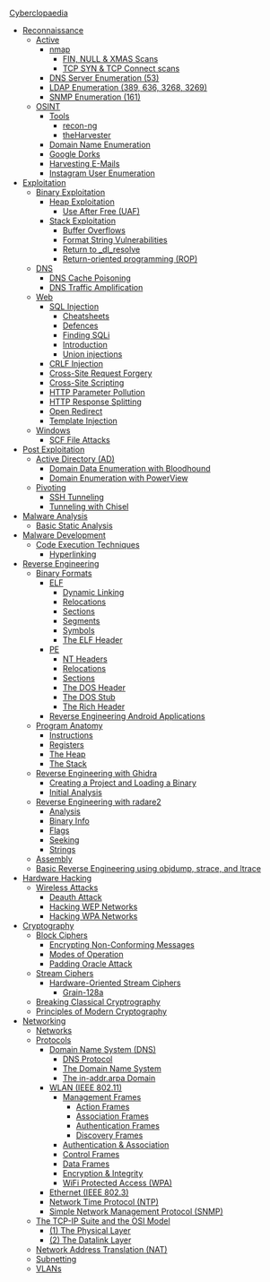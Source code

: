 [Cyberclopaedia](index.md)
- [Reconnaissance](Reconnaissance/index.md)
	- [Active](Reconnaissance/Active/index.md)
		- [nmap](Reconnaissance/Active/nmap/index.md)
			- [FIN, NULL & XMAS Scans](Reconnaissance/Active/nmap/FIN,%20NULL%20&%20XMAS%20Scans.md)
			- [TCP SYN & TCP Connect scans](Reconnaissance/Active/nmap/TCP%20SYN%20&%20TCP%20Connect%20scans.md)
		- [DNS Server Enumeration (53)](Reconnaissance/Active/DNS%20Server%20Enumeration%20(53).md)
		- [LDAP Enumeration (389, 636, 3268, 3269)](Reconnaissance/Active/LDAP%20Enumeration%20(389,%20636,%203268,%203269).md)
		- [SNMP Enumeration (161)](Reconnaissance/Active/SNMP%20Enumeration%20(161).md)
	- [OSINT](Reconnaissance/OSINT/index.md)
		- [Tools](Reconnaissance/OSINT/Tools/index.md)
			- [recon-ng](Reconnaissance/OSINT/Tools/recon-ng.md)
			- [theHarvester](Reconnaissance/OSINT/Tools/theHarvester.md)
		- [Domain Name Enumeration](Reconnaissance/OSINT/Domain%20Name%20Enumeration.md)
		- [Google Dorks](Reconnaissance/OSINT/Google%20Dorks.md)
		- [Harvesting E-Mails](Reconnaissance/OSINT/Harvesting%20E-Mails.md)
		- [Instagram User Enumeration](Reconnaissance/OSINT/Instagram%20User%20Enumeration.md)
- [Exploitation](Exploitation/index.md)
	- [Binary Exploitation](Exploitation/Binary%20Exploitation/index.md)
		- [Heap Exploitation](Exploitation/Binary%20Exploitation/Heap%20Exploitation/index.md)
			- [Use After Free (UAF)](Exploitation/Binary%20Exploitation/Heap%20Exploitation/Use%20After%20Free%20(UAF).md)
		- [Stack Exploitation](Exploitation/Binary%20Exploitation/Stack%20Exploitation/index.md)
			- [Buffer Overflows](Exploitation/Binary%20Exploitation/Stack%20Exploitation/Buffer%20Overflows.md)
			- [Format String Vulnerabilities](Exploitation/Binary%20Exploitation/Stack%20Exploitation/Format%20String%20Vulnerabilities.md)
			- [Return to _dl_resolve](Exploitation/Binary%20Exploitation/Stack%20Exploitation/Return%20to%20_dl_resolve.md)
			- [Return-oriented programming (ROP)](Exploitation/Binary%20Exploitation/Stack%20Exploitation/Return-oriented%20programming%20(ROP).md)
	- [DNS](Exploitation/DNS/index.md)
		- [DNS Cache Poisoning](Exploitation/DNS/DNS%20Cache%20Poisoning.md)
		- [DNS Traffic Amplification](Exploitation/DNS/DNS%20Traffic%20Amplification.md)
	- [Web](Exploitation/Web/index.md)
		- [SQL Injection](Exploitation/Web/SQL%20Injection/index.md)
			- [Cheatsheets](Exploitation/Web/SQL%20Injection/Cheatsheets.md)
			- [Defences](Exploitation/Web/SQL%20Injection/Defences.md)
			- [Finding SQLi](Exploitation/Web/SQL%20Injection/Finding%20SQLi.md)
			- [Introduction](Exploitation/Web/SQL%20Injection/Introduction.md)
			- [Union injections](Exploitation/Web/SQL%20Injection/Union%20injections.md)
		- [CRLF Injection](Exploitation/Web/CRLF%20Injection.md)
		- [Cross-Site Request Forgery](Exploitation/Web/Cross-Site%20Request%20Forgery.md)
		- [Cross-Site Scripting](Exploitation/Web/Cross-Site%20Scripting.md)
		- [HTTP Parameter Pollution](Exploitation/Web/HTTP%20Parameter%20Pollution.md)
		- [HTTP Response Splitting](Exploitation/Web/HTTP%20Response%20Splitting.md)
		- [Open Redirect](Exploitation/Web/Open%20Redirect.md)
		- [Template Injection](Exploitation/Web/Template%20Injection.md)
	- [Windows](Exploitation/Windows/index.md)
		- [SCF File Attacks](Exploitation/Windows/SCF%20File%20Attacks.md)
- [Post Exploitation](Post%20Exploitation/index.md)
	- [Active Directory (AD)](Post%20Exploitation/Active%20Directory%20(AD)/index.md)
		- [Domain Data Enumeration with Bloodhound](Post%20Exploitation/Active%20Directory%20(AD)/Domain%20Data%20Enumeration%20with%20Bloodhound.md)
		- [Domain Enumeration with PowerView](Post%20Exploitation/Active%20Directory%20(AD)/Domain%20Enumeration%20with%20PowerView.md)
	- [Pivoting](Post%20Exploitation/Pivoting/index.md)
		- [SSH Tunneling](Post%20Exploitation/Pivoting/SSH%20Tunneling.md)
		- [Tunneling with Chisel](Post%20Exploitation/Pivoting/Tunneling%20with%20Chisel.md)
- [Malware Analysis](Malware%20Analysis/index.md)
	- [Basic Static Analysis](Malware%20Analysis/Basic%20Static%20Analysis.md)
- [Malware Development](Malware%20Development/index.md)
	- [Code Execution Techniques](Malware%20Development/Code%20Execution%20Techniques/index.md)
		- [Hyperlinking](Malware%20Development/Code%20Execution%20Techniques/Hyperlinking.md)
- [Reverse Engineering](Reverse%20Engineering/index.md)
	- [Binary Formats](Reverse%20Engineering/Binary%20Formats/index.md)
		- [ELF](Reverse%20Engineering/Binary%20Formats/ELF/index.md)
			- [Dynamic Linking](Reverse%20Engineering/Binary%20Formats/ELF/Dynamic%20Linking.md)
			- [Relocations](Reverse%20Engineering/Binary%20Formats/ELF/Relocations.md)
			- [Sections](Reverse%20Engineering/Binary%20Formats/ELF/Sections.md)
			- [Segments](Reverse%20Engineering/Binary%20Formats/ELF/Segments.md)
			- [Symbols](Reverse%20Engineering/Binary%20Formats/ELF/Symbols.md)
			- [The ELF Header](Reverse%20Engineering/Binary%20Formats/ELF/The%20ELF%20Header.md)
		- [PE](Reverse%20Engineering/Binary%20Formats/PE/index.md)
			- [NT Headers](Reverse%20Engineering/Binary%20Formats/PE/NT%20Headers.md)
			- [Relocations](Reverse%20Engineering/Binary%20Formats/PE/Relocations.md)
			- [Sections](Reverse%20Engineering/Binary%20Formats/PE/Sections.md)
			- [The DOS Header](Reverse%20Engineering/Binary%20Formats/PE/The%20DOS%20Header.md)
			- [The DOS Stub](Reverse%20Engineering/Binary%20Formats/PE/The%20DOS%20Stub.md)
			- [The Rich Header](Reverse%20Engineering/Binary%20Formats/PE/The%20Rich%20Header.md)
		- [Reverse Engineering Android Applications](Reverse%20Engineering/Binary%20Formats/Reverse%20Engineering%20Android%20Applications.md)
	- [Program Anatomy](Reverse%20Engineering/Program%20Anatomy/index.md)
		- [Instructions](Reverse%20Engineering/Program%20Anatomy/Instructions.md)
		- [Registers](Reverse%20Engineering/Program%20Anatomy/Registers.md)
		- [The Heap](Reverse%20Engineering/Program%20Anatomy/The%20Heap.md)
		- [The Stack](Reverse%20Engineering/Program%20Anatomy/The%20Stack.md)
	- [Reverse Engineering with Ghidra](Reverse%20Engineering/Reverse%20Engineering%20with%20Ghidra/index.md)
		- [Creating a Project and Loading a Binary](Reverse%20Engineering/Reverse%20Engineering%20with%20Ghidra/Creating%20a%20Project%20and%20Loading%20a%20Binary.md)
		- [Initial Analysis](Reverse%20Engineering/Reverse%20Engineering%20with%20Ghidra/Initial%20Analysis.md)
	- [Reverse Engineering with radare2](Reverse%20Engineering/Reverse%20Engineering%20with%20radare2/index.md)
		- [Analysis](Reverse%20Engineering/Reverse%20Engineering%20with%20radare2/Analysis.md)
		- [Binary Info](Reverse%20Engineering/Reverse%20Engineering%20with%20radare2/Binary%20Info.md)
		- [Flags](Reverse%20Engineering/Reverse%20Engineering%20with%20radare2/Flags.md)
		- [Seeking](Reverse%20Engineering/Reverse%20Engineering%20with%20radare2/Seeking.md)
		- [Strings](Reverse%20Engineering/Reverse%20Engineering%20with%20radare2/Strings.md)
	- [Assembly](Reverse%20Engineering/Assembly.md)
	- [Basic Reverse Engineering using objdump, strace, and ltrace](Reverse%20Engineering/Basic%20Reverse%20Engineering%20using%20objdump,%20strace,%20and%20ltrace.md)
- [Hardware Hacking](Hardware%20Hacking/index.md)
	- [Wireless Attacks](Hardware%20Hacking/Wireless%20Attacks/index.md)
		- [Deauth Attack](Hardware%20Hacking/Wireless%20Attacks/Deauth%20Attack.md)
		- [Hacking WEP Networks](Hardware%20Hacking/Wireless%20Attacks/Hacking%20WEP%20Networks.md)
		- [Hacking WPA Networks](Hardware%20Hacking/Wireless%20Attacks/Hacking%20WPA%20Networks.md)
- [Cryptography](Cryptography/index.md)
	- [Block Ciphers](Cryptography/Block%20Ciphers/index.md)
		- [Encrypting Non-Conforming Messages](Cryptography/Block%20Ciphers/Encrypting%20Non-Conforming%20Messages.md)
		- [Modes of Operation](Cryptography/Block%20Ciphers/Modes%20of%20Operation.md)
		- [Padding Oracle Attack](Cryptography/Block%20Ciphers/Padding%20Oracle%20Attack.md)
	- [Stream Ciphers](Cryptography/Stream%20Ciphers/index.md)
		- [Hardware-Oriented Stream Ciphers](Cryptography/Stream%20Ciphers/Hardware-Oriented%20Stream%20Ciphers/index.md)
			- [Grain-128a](Cryptography/Stream%20Ciphers/Hardware-Oriented%20Stream%20Ciphers/Grain-128a.md)
	- [Breaking Classical Cryptrography](Cryptography/Breaking%20Classical%20Cryptrography.md)
	- [Principles of Modern Cryptography](Cryptography/Principles%20of%20Modern%20Cryptography.md)
- [Networking](Networking/index.md)
	- [Networks](Networking/Networks/index.md)
	- [Protocols](Networking/Protocols/index.md)
		- [Domain Name System (DNS)](Networking/Protocols/Domain%20Name%20System%20(DNS)/index.md)
			- [DNS Protocol](Networking/Protocols/Domain%20Name%20System%20(DNS)/DNS%20Protocol.md)
			- [The Domain Name System](Networking/Protocols/Domain%20Name%20System%20(DNS)/The%20Domain%20Name%20System.md)
			- [The in-addr.arpa Domain](Networking/Protocols/Domain%20Name%20System%20(DNS)/The%20in-addr.arpa%20Domain.md)
		- [WLAN (IEEE 802.11)](Networking/Protocols/WLAN%20(IEEE%20802.11)/index.md)
			- [Management Frames](Networking/Protocols/WLAN%20(IEEE%20802.11)/Management%20Frames/index.md)
				- [Action Frames](Networking/Protocols/WLAN%20(IEEE%20802.11)/Management%20Frames/Action%20Frames.md)
				- [Association Frames](Networking/Protocols/WLAN%20(IEEE%20802.11)/Management%20Frames/Association%20Frames.md)
				- [Authentication Frames](Networking/Protocols/WLAN%20(IEEE%20802.11)/Management%20Frames/Authentication%20Frames.md)
				- [Discovery Frames](Networking/Protocols/WLAN%20(IEEE%20802.11)/Management%20Frames/Discovery%20Frames.md)
			- [Authentication & Association](Networking/Protocols/WLAN%20(IEEE%20802.11)/Authentication%20&%20Association.md)
			- [Control Frames](Networking/Protocols/WLAN%20(IEEE%20802.11)/Control%20Frames.md)
			- [Data Frames](Networking/Protocols/WLAN%20(IEEE%20802.11)/Data%20Frames.md)
			- [Encryption & Integrity](Networking/Protocols/WLAN%20(IEEE%20802.11)/Encryption%20&%20Integrity.md)
			- [WiFi Protected Access (WPA)](Networking/Protocols/WLAN%20(IEEE%20802.11)/WiFi%20Protected%20Access%20(WPA).md)
		- [Ethernet (IEEE 802.3)](Networking/Protocols/Ethernet%20(IEEE%20802.3).md)
		- [Network Time Protocol (NTP)](Networking/Protocols/Network%20Time%20Protocol%20(NTP).md)
		- [Simple Network Management Protocol (SNMP)](Networking/Protocols/Simple%20Network%20Management%20Protocol%20(SNMP).md)
	- [The TCP-IP Suite and the OSI Model](Networking/The%20TCP-IP%20Suite%20and%20the%20OSI%20Model/index.md)
		- [(1) The Physical Layer](Networking/The%20TCP-IP%20Suite%20and%20the%20OSI%20Model/(1)%20The%20Physical%20Layer.md)
		- [(2) The Datalink Layer](Networking/The%20TCP-IP%20Suite%20and%20the%20OSI%20Model/(2)%20The%20Datalink%20Layer.md)
	- [Network Address Translation (NAT)](Networking/Network%20Address%20Translation%20(NAT).md)
	- [Subnetting](Networking/Subnetting.md)
	- [VLANs](Networking/VLANs.md)
